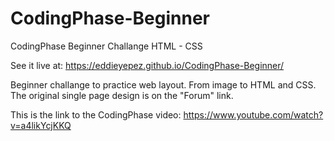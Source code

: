 # CodingPhase-Beginner
CodingPhase Beginner Challange
HTML - CSS

See it live at:
https://eddieyepez.github.io/CodingPhase-Beginner/

Beginner challange to practice web layout. 
From image to HTML and CSS. 
The original single page design is on the "Forum" link.

This is the link to the CodingPhase video:
https://www.youtube.com/watch?v=a4likYcjKKQ
